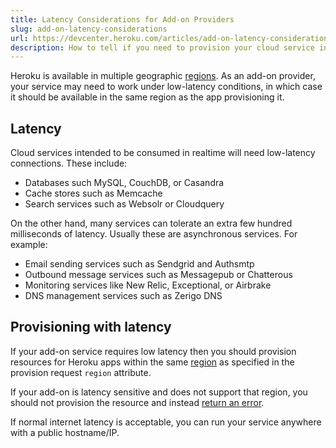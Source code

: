```yaml
---
title: Latency Considerations for Add-on Providers
slug: add-on-latency-considerations
url: https://devcenter.heroku.com/articles/add-on-latency-considerations
description: How to tell if you need to provision your cloud service in a specific geographic location
---
```


Heroku is available in multiple geographic [regions](regions).  As an add-on provider, your service may need to work under low-latency conditions, in which case it should be available in the same region as the app provisioning it.

## Latency

Cloud services intended to be consumed in realtime will need low-latency connections. These include:

* Databases such MySQL, CouchDB, or Casandra
* Cache stores such as Memcache
* Search services such as Websolr or Cloudquery        

On the other hand, many services can tolerate an extra few hundred milliseconds of latency. Usually these are asynchronous services. For example:

* Email sending services such as Sendgrid and Authsmtp
* Outbound message services such as Messagepub or Chatterous
* Monitoring services like New Relic, Exceptional, or Airbrake
* DNS management services such as Zerigo DNS

## Provisioning with latency

If your add-on service requires low latency then you should provision resources for Heroku apps within the same [region](regions) as specified in the provision request `region` attribute. 

If your add-on is latency sensitive and does not support that region, you should not provision the resource and instead [return an error](https://devcenter.heroku.com/articles/add-on-provider-api#exceptions).              

If normal internet latency is acceptable, you can run your service anywhere with a public hostname/IP.